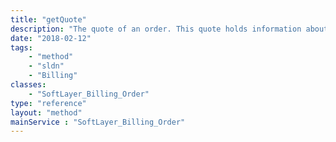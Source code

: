 ```yaml
---
title: "getQuote"
description: "The quote of an order. This quote holds information about its expiration date, creation date, name and status. This information is tied to an order having the status 'QUOTE'"
date: "2018-02-12"
tags:
    - "method"
    - "sldn"
    - "Billing"
classes:
    - "SoftLayer_Billing_Order"
type: "reference"
layout: "method"
mainService : "SoftLayer_Billing_Order"
---
```

